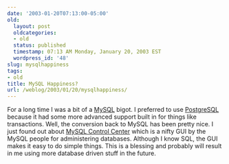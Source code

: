 ```yaml
---
date: '2003-01-20T07:13:00-05:00'
old:
  layout: post
  oldcategories:
  - old
  status: published
  timestamp: 07:13 AM Monday, January 20, 2003 EST
  wordpress_id: '48'
slug: mysqlhappiness
tags:
- old
title: MySQL Happiness?
url: /weblog/2003/01/20/mysqlhappiness/
---
```


For a long time I was a bit of a [MySQL](http://www.mysql.com/) bigot.  I
preferred to use [PostgreSQL](http://www.postgresql.org/) because it had some
more advanced support built in for things like transactions.  Well, the
conversion back to MySQL has been pretty nice.  I just found out about [MySQL
Control Center](http://www.mysql.com/products/mysqlcc/index.html) which is a
nifty GUI by the MySQL people for administering databases.  Although I know
SQL, the GUI makes it easy to do simple things.  This is a blessing and
probably will result in me using more database driven stuff in the future.

